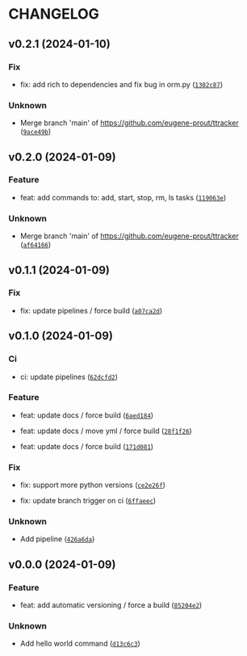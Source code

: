 # CHANGELOG



## v0.2.1 (2024-01-10)

### Fix

* fix: add rich to dependencies and fix bug in orm.py ([`1302c87`](https://github.com/eugene-prout/ttracker/commit/1302c87701468f3e97cc5bf32d07c415cf023995))

### Unknown

* Merge branch &#39;main&#39; of https://github.com/eugene-prout/ttracker ([`9ace49b`](https://github.com/eugene-prout/ttracker/commit/9ace49b81435ca93edcf4ec04a6f789d9beb6761))


## v0.2.0 (2024-01-09)

### Feature

* feat: add commands to: add, start, stop, rm, ls tasks ([`119063e`](https://github.com/eugene-prout/ttracker/commit/119063ee5c8f1bc0a48c1263bdff890c2be4f913))

### Unknown

* Merge branch &#39;main&#39; of https://github.com/eugene-prout/ttracker ([`af64166`](https://github.com/eugene-prout/ttracker/commit/af64166e9808109e4abd6a14afe68eba19c7d233))


## v0.1.1 (2024-01-09)

### Fix

* fix: update pipelines / force build ([`a07ca2d`](https://github.com/eugene-prout/ttracker/commit/a07ca2dabd256a8599e5ed41f121e9d827eb78e9))


## v0.1.0 (2024-01-09)

### Ci

* ci: update pipelines ([`62dcfd2`](https://github.com/eugene-prout/ttracker/commit/62dcfd25070d103b9b752e4abf6f251d1e3d1f6b))

### Feature

* feat: update docs / force build ([`6aed184`](https://github.com/eugene-prout/ttracker/commit/6aed1845f7c0cd2792a923553423bc913e9bc1c7))

* feat: update docs / move yml / force build ([`28f1f26`](https://github.com/eugene-prout/ttracker/commit/28f1f26e64e829e328efd68e73c99b2802a1a42f))

* feat: update docs / force build ([`171d081`](https://github.com/eugene-prout/ttracker/commit/171d081d90fc57ddb4a633a10203448c2cd2ee67))

### Fix

* fix: support more python versions ([`ce2e26f`](https://github.com/eugene-prout/ttracker/commit/ce2e26fb76ca9287d03bf3918267679ef0b689cb))

* fix: update branch trigger on ci ([`6ffaeec`](https://github.com/eugene-prout/ttracker/commit/6ffaeec2714598072b93b3708718fc41cb1e93b8))

### Unknown

* Add pipeline ([`426a6da`](https://github.com/eugene-prout/ttracker/commit/426a6dae090b2a373d35eeac0d50ce4a10dfa4c8))


## v0.0.0 (2024-01-09)

### Feature

* feat: add automatic versioning / force a build ([`85204e2`](https://github.com/eugene-prout/ttracker/commit/85204e2885b8135ac6d27e37ddd2b90cd6e791b8))

### Unknown

* Add hello world command ([`d13c6c3`](https://github.com/eugene-prout/ttracker/commit/d13c6c369575d3ad1df73d1a0f71bdcdb8378359))
